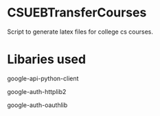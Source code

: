 # CSUEBTransferCourses
Script to generate latex files for college cs courses.

# Libaries used
google-api-python-client

google-auth-httplib2

google-auth-oauthlib
